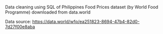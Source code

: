 Data cleaning using SQL of Philippines Food Prices dataset (by World Food Programme) downloaded from data.world

Data source: https://data.world/wfp/ea251823-8694-47b4-82d0-7d27f00e8aba
